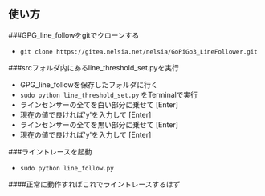 ## 使い方


###GPG_line_followをgitでクローンする
- `git clone https://gitea.nelsia.net/nelsia/GoPiGo3_LineFollower.git`

  
###srcフォルダ内にあるline_threshold_set.pyを実行
- GPG_line_followを保存したフォルダに行く
- `sudo python line_threshold_set.py` をTerminalで実行
- ラインセンサーの全てを白い部分に乗せて [Enter]
- 現在の値で良ければ'y'を入力して [Enter]
- ラインセンサーの全てを黒い部分に乗せて [Enter]
- 現在の値で良ければ'y'を入力して [Enter]
   

###ライントレースを起動
- `sudo python line_follow.py`


####正常に動作すればこれでライントレースするはず